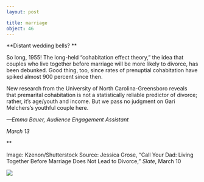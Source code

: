 ```yaml
---
layout: post

title: marriage
object: 46
---
```

**Distant wedding bells?
**

So long, 1955! The long-held “cohabitation effect theory,” the idea that couples who live together before marriage will be more likely to divorce, has been debunked. Good thing, too, since rates of prenuptial cohabitation have spiked almost 900 percent since then.

New research from the University of North Carolina-Greensboro reveals that premarital cohabitation is not a statistically reliable predictor of divorce; rather, it’s age/youth and income. But we pass no judgment on Gari Melchers’s youthful couple here.

*—Emma Bauer, Audience Engagement Assistant*

*March 13*

**

Image: Kzenon/Shutterstock
 Source: Jessica Grose, “Call Your Dad: Living Together Before Marriage Does Not Lead to Divorce,” *Slate*, March 10 

![]({{siteurl.base}}/images/14-03-13_14.120_Cohabitate-1.jpg)
